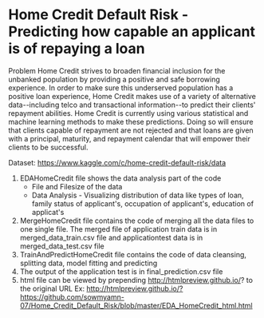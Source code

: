 # Home Credit Default Risk - Predicting how capable an applicant is of repaying a loan

Problem
Home Credit strives to broaden financial inclusion for the unbanked population by providing a positive and safe borrowing experience. In order to make sure this underserved population has a positive loan experience, Home Credit makes use of a variety of alternative data--including telco and transactional information--to predict their clients' repayment abilities.
Home Credit is currently using various statistical and machine learning methods to make these predictions. Doing so will ensure that clients capable of repayment are not rejected and that loans are given with a principal, maturity, and repayment calendar that will empower their clients to be successful.

Dataset:
https://www.kaggle.com/c/home-credit-default-risk/data

1. EDAHomeCredit file shows the data analysis part of the code
   - File and Filesize of the data
   - Data Analysis  - Visualizing distribution of data like types of loan, family status of applicant's, occupation of applicant's, education of applicat's
2. MergeHomeCredit file contains the code of merging all the data files to one single file. The merged file of application train data is in merged_data_train.csv file and applicationtest data is in merged_data_test.csv file
3. TrainAndPredictHomeCredit file contains the code of data cleansing, splitting data, model fitting and predicting
4. The output of the application test is in final_prediction.csv file
5. html file can be viewed by prepending http://htmlpreview.github.io/? to the original URL
Ex: http://htmlpreview.github.io/?https://github.com/sowmyamn-07/Home_Credit_Default_Risk/blob/master/EDA_HomeCredit_html.html
